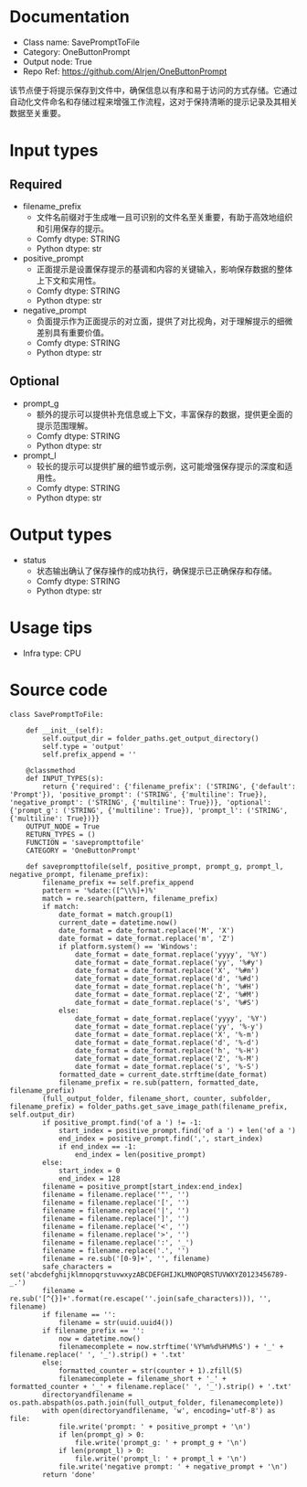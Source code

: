 # Documentation
- Class name: SavePromptToFile
- Category: OneButtonPrompt
- Output node: True
- Repo Ref: https://github.com/AIrjen/OneButtonPrompt

该节点便于将提示保存到文件中，确保信息以有序和易于访问的方式存储。它通过自动化文件命名和存储过程来增强工作流程，这对于保持清晰的提示记录及其相关数据至关重要。

# Input types
## Required
- filename_prefix
    - 文件名前缀对于生成唯一且可识别的文件名至关重要，有助于高效地组织和引用保存的提示。
    - Comfy dtype: STRING
    - Python dtype: str
- positive_prompt
    - 正面提示是设置保存提示的基调和内容的关键输入，影响保存数据的整体上下文和实用性。
    - Comfy dtype: STRING
    - Python dtype: str
- negative_prompt
    - 负面提示作为正面提示的对立面，提供了对比视角，对于理解提示的细微差别具有重要价值。
    - Comfy dtype: STRING
    - Python dtype: str
## Optional
- prompt_g
    - 额外的提示可以提供补充信息或上下文，丰富保存的数据，提供更全面的提示范围理解。
    - Comfy dtype: STRING
    - Python dtype: str
- prompt_l
    - 较长的提示可以提供扩展的细节或示例，这可能增强保存提示的深度和适用性。
    - Comfy dtype: STRING
    - Python dtype: str

# Output types
- status
    - 状态输出确认了保存操作的成功执行，确保提示已正确保存和存储。
    - Comfy dtype: STRING
    - Python dtype: str

# Usage tips
- Infra type: CPU

# Source code
```
class SavePromptToFile:

    def __init__(self):
        self.output_dir = folder_paths.get_output_directory()
        self.type = 'output'
        self.prefix_append = ''

    @classmethod
    def INPUT_TYPES(s):
        return {'required': {'filename_prefix': ('STRING', {'default': 'Prompt'}), 'positive_prompt': ('STRING', {'multiline': True}), 'negative_prompt': ('STRING', {'multiline': True})}, 'optional': {'prompt_g': ('STRING', {'multiline': True}), 'prompt_l': ('STRING', {'multiline': True})}}
    OUTPUT_NODE = True
    RETURN_TYPES = ()
    FUNCTION = 'saveprompttofile'
    CATEGORY = 'OneButtonPrompt'

    def saveprompttofile(self, positive_prompt, prompt_g, prompt_l, negative_prompt, filename_prefix):
        filename_prefix += self.prefix_append
        pattern = '%date:([^\\%]+)%'
        match = re.search(pattern, filename_prefix)
        if match:
            date_format = match.group(1)
            current_date = datetime.now()
            date_format = date_format.replace('M', 'X')
            date_format = date_format.replace('m', 'Z')
            if platform.system() == 'Windows':
                date_format = date_format.replace('yyyy', '%Y')
                date_format = date_format.replace('yy', '%#y')
                date_format = date_format.replace('X', '%#m')
                date_format = date_format.replace('d', '%#d')
                date_format = date_format.replace('h', '%#H')
                date_format = date_format.replace('Z', '%#M')
                date_format = date_format.replace('s', '%#S')
            else:
                date_format = date_format.replace('yyyy', '%Y')
                date_format = date_format.replace('yy', '%-y')
                date_format = date_format.replace('X', '%-m')
                date_format = date_format.replace('d', '%-d')
                date_format = date_format.replace('h', '%-H')
                date_format = date_format.replace('Z', '%-M')
                date_format = date_format.replace('s', '%-S')
            formatted_date = current_date.strftime(date_format)
            filename_prefix = re.sub(pattern, formatted_date, filename_prefix)
        (full_output_folder, filename_short, counter, subfolder, filename_prefix) = folder_paths.get_save_image_path(filename_prefix, self.output_dir)
        if positive_prompt.find('of a ') != -1:
            start_index = positive_prompt.find('of a ') + len('of a ')
            end_index = positive_prompt.find(',', start_index)
            if end_index == -1:
                end_index = len(positive_prompt)
        else:
            start_index = 0
            end_index = 128
        filename = positive_prompt[start_index:end_index]
        filename = filename.replace('"', '')
        filename = filename.replace('[', '')
        filename = filename.replace('|', '')
        filename = filename.replace(']', '')
        filename = filename.replace('<', '')
        filename = filename.replace('>', '')
        filename = filename.replace(':', '_')
        filename = filename.replace('.', '')
        filename = re.sub('[0-9]+', '', filename)
        safe_characters = set('abcdefghijklmnopqrstuvwxyzABCDEFGHIJKLMNOPQRSTUVWXYZ0123456789-_.')
        filename = re.sub('[^{}]+'.format(re.escape(''.join(safe_characters))), '', filename)
        if filename == '':
            filename = str(uuid.uuid4())
        if filename_prefix == '':
            now = datetime.now()
            filenamecomplete = now.strftime('%Y%m%d%H%M%S') + '_' + filename.replace(' ', '_').strip() + '.txt'
        else:
            formatted_counter = str(counter + 1).zfill(5)
            filenamecomplete = filename_short + '_' + formatted_counter + '_' + filename.replace(' ', '_').strip() + '.txt'
        directoryandfilename = os.path.abspath(os.path.join(full_output_folder, filenamecomplete))
        with open(directoryandfilename, 'w', encoding='utf-8') as file:
            file.write('prompt: ' + positive_prompt + '\n')
            if len(prompt_g) > 0:
                file.write('prompt_g: ' + prompt_g + '\n')
            if len(prompt_l) > 0:
                file.write('prompt_l: ' + prompt_l + '\n')
            file.write('negative prompt: ' + negative_prompt + '\n')
        return 'done'
```